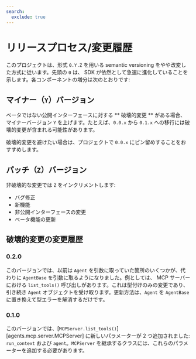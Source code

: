 ```yaml
---
search:
  exclude: true
---
```

# リリースプロセス/変更履歴

このプロジェクトは、形式 `0.Y.Z` を用いる semantic versioning をやや改変した方式に従います。先頭の `0` は、 SDK が依然として急速に進化していることを示します。各コンポーネントの増分は次のとおりです:

## マイナー（`Y`）バージョン

ベータではない公開インターフェースに対する ** 破壊的変更 ** がある場合、マイナーバージョン `Y` を上げます。たとえば、`0.0.x` から `0.1.x` への移行には破壊的変更が含まれる可能性があります。

破壊的変更を避けたい場合は、プロジェクトで `0.0.x` にピン留めすることをおすすめします。

## パッチ（`Z`）バージョン

非破壊的な変更では `Z` をインクリメントします:

-   バグ修正
-   新機能
-   非公開インターフェースの変更
-   ベータ機能の更新

## 破壊的変更の変更履歴

### 0.2.0

このバージョンでは、以前は `Agent` を引数に取っていた箇所のいくつかが、代わりに `AgentBase` を引数に取るようになりました。例としては、 MCP サーバーにおける `list_tools()` 呼び出しがあります。これは型付けのみの変更であり、引き続き `Agent` オブジェクトを受け取ります。更新方法は、`Agent` を `AgentBase` に置き換えて型エラーを解消するだけです。

### 0.1.0

このバージョンでは、[`MCPServer.list_tools()`][agents.mcp.server.MCPServer] に新しいパラメーターが 2 つ追加されました: `run_context` および `agent`。`MCPServer` を継承するクラスには、これらのパラメーターを追加する必要があります。